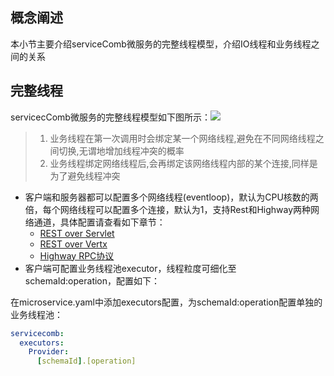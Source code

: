 ## 概念阐述

本小节主要介绍serviceComb微服务的完整线程模型，介绍IO线程和业务线程之间的关系

## 完整线程

servicecComb微服务的完整线程模型如下图所示：![](/start/完整线程模型.png)

> 1. 业务线程在第一次调用时会绑定某一个网络线程,避免在不同网络线程之间切换,无谓地增加线程冲突的概率
> 2. 业务线程绑定网络线程后,会再绑定该网络线程内部的某个连接,同样是为了避免线程冲突

* 客户端和服务器都可以配置多个网络线程\(eventloop\)，默认为CPU核数的两倍，每个网络线程可以配置多个连接，默认为1，支持Rest和Highway两种网络通道，具体配置请查看如下章节：
  * [REST over Servlet](/build-provider/protocol/rest-over-servlet.md)
  * [REST over Vertx](/build-provider/protocol/rest-over-vertx.md)
  * [Highway RPC协议](/build-provider/protocol/highway-rpc.md)
* 客户端可配置业务线程池executor，线程粒度可细化至schemaId:operation，配置如下：

在microservice.yaml中添加executors配置，为schemaId:operation配置单独的业务线程池：

```yaml
servicecomb: 
  executors: 
    Provider: 
      [schemaId].[operation]
```



